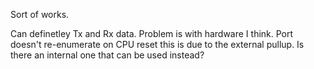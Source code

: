 Sort of works. 

Can definetley Tx and Rx data. Problem is with hardware I think. Port doesn't re-enumerate on CPU reset this is due to the external pullup. Is there an internal one that can be used instead?